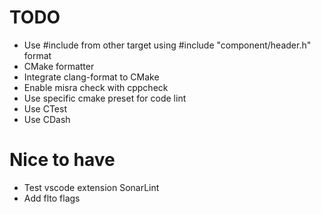 # TODO

- Use #include from other target using #include "component/header.h" format
- CMake formatter
- Integrate clang-format to CMake
- Enable misra check with cppcheck
- Use specific cmake preset for code lint
- Use CTest
- Use CDash

# Nice to have

- Test vscode extension SonarLint
- Add flto flags
